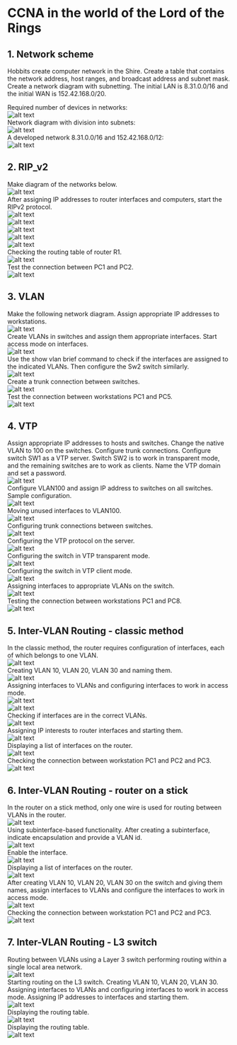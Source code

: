 # CCNA in the world of the Lord of the Rings
## 1. Network scheme
Hobbits create computer network in the Shire. Create a table that contains the network address, host ranges, and broadcast address and subnet mask. Create a network diagram with subnetting. The initial LAN is 8.31.0.0/16  and the initial WAN is 152.42.168.0/20.  
  
Required number of devices in networks:  
![alt text](./assets/network1.png)  
Network diagram with division into subnets:  
![alt text](./assets/network2.png)  
A developed network 8.31.0.0/16 and 152.42.168.0/12:  
![alt text](./assets/network3.png)  
## 2. RIP_v2
Make diagram of the networks below.  
![alt text](./assets/network4.png)  
After assigning IP addresses to router interfaces and computers, start the RIPv2 protocol.  
![alt text](./assets/router1.png)  
![alt text](./assets/router2.png)  
![alt text](./assets/router3.png)  
![alt text](./assets/router4.png)  
![alt text](./assets/router5.png)  
Checking the routing table of router R1.  
![alt text](./assets/iproute.png)  
Test the connection between PC1 and PC2.  
![alt text](./assets/test.png)  
## 3. VLAN
Make the following network diagram. Assign appropriate IP addresses to workstations.  
![alt text](./assets/vlan1.png)  
Create VLANs in switches and assign them appropriate interfaces. Start access mode on interfaces.  
![alt text](./assets/vlan2.png)  
Use the show vlan brief command to check if the interfaces are assigned to the indicated VLANs. Then configure the Sw2 switch similarly.  
![alt text](./assets/vlan3.png)  
Create a trunk connection between switches.  
![alt text](./assets/vlan4.png)  
Test the connection between workstations PC1 and PC5.  
![alt text](./assets/vlan5.png)  
## 4. VTP
Assign appropriate IP addresses to hosts and switches. Change the native VLAN to 100 on the switches. Configure trunk connections. Configure switch SW1 as a VTP server. Switch SW2 is to work in transparent mode, and the remaining switches are to work as clients. Name the VTP domain and set a password.  
![alt text](./assets/vtp.png)  
Configure VLAN100 and assign IP address to switches on all switches. Sample configuration.  
![alt text](./assets/vtp1.png)  
Moving unused interfaces to VLAN100.  
![alt text](./assets/vtp2.png)  
Configuring trunk connections between switches.  
![alt text](./assets/vtp3.png)  
Configuring the VTP protocol on the server.  
![alt text](./assets/vtp4.png)  
Configuring the switch in VTP transparent mode.  
![alt text](./assets/vtp5.png)  
Configuring the switch in VTP client mode.  
![alt text](./assets/vtp6.png)  
Assigning interfaces to appropriate VLANs on the switch.  
![alt text](./assets/vtp7.png)  
Testing the connection between workstations PC1 and PC8.  
![alt text](./assets/vtp8.png)  
## 5. Inter-VLAN Routing - classic method
In the classic method, the router requires configuration of interfaces, each of which belongs to one VLAN.  
![alt text](./assets/inter-vlan-routing-classic-0.png)  
Creating VLAN 10, VLAN 20, VLAN 30 and naming them.  
![alt text](./assets/inter-vlan-routing-classic-1.png)  
Assigning interfaces to VLANs and configuring interfaces to work in access mode.  
![alt text](./assets/inter-vlan-routing-classic-2.png)  
![alt text](./assets/inter-vlan-routing-classic-3.png)  
Checking if interfaces are in the correct VLANs.  
![alt text](./assets/inter-vlan-routing-classic-4.png)  
Assigning IP interests to router interfaces and starting them.  
![alt text](./assets/inter-vlan-routing-classic-5.png)  
Displaying a list of interfaces on the router.  
![alt text](./assets/inter-vlan-routing-classic-6.png)   
Checking the connection between workstation PC1 and PC2 and PC3.  
![alt text](./assets/inter-vlan-routing-classic-7.png)  
## 6. Inter-VLAN Routing - router on a stick
In the router on a stick method, only one wire is used for routing between VLANs in the router.  
![alt text](./assets/inter-vlan-routing-stick-0.png)  
Using subinterface-based functionality. After creating a subinterface, indicate encapsulation and provide a VLAN id.  
![alt text](./assets/inter-vlan-routing-stick-1.png)  
Enable the interface.  
![alt text](./assets/inter-vlan-routing-stick-2.png)  
Displaying a list of interfaces on the router.  
![alt text](./assets/inter-vlan-routing-stick-3.png)  
After creating VLAN 10, VLAN 20, VLAN 30 on the switch and giving them names, assign interfaces to VLANs and configure the interfaces to work in access mode.  
![alt text](./assets/inter-vlan-routing-stick-4.png)  
Checking the connection between workstation PC1 and PC2 and PC3.  
![alt text](./assets/inter-vlan-routing-stick-5.png)  
## 7. Inter-VLAN Routing - L3 switch
Routing between VLANs using a Layer 3 switch performing routing within a single local area network.  
![alt text](./assets//inter-vlan-routing-L3-0.png)  
Starting routing on the L3 switch. Creating VLAN 10, VLAN 20, VLAN 30. 
Assigning interfaces to VLANs and configuring interfaces to work in access mode. Assigning IP addresses to interfaces and starting them.  
![alt text](./assets//inter-vlan-routing-L3-1.png)  
Displaying the routing table.  
![alt text](./assets//inter-vlan-routing-L3-2.png)  
Displaying the routing table.  
![alt text](./assets//inter-vlan-routing-L3-3.png)  
